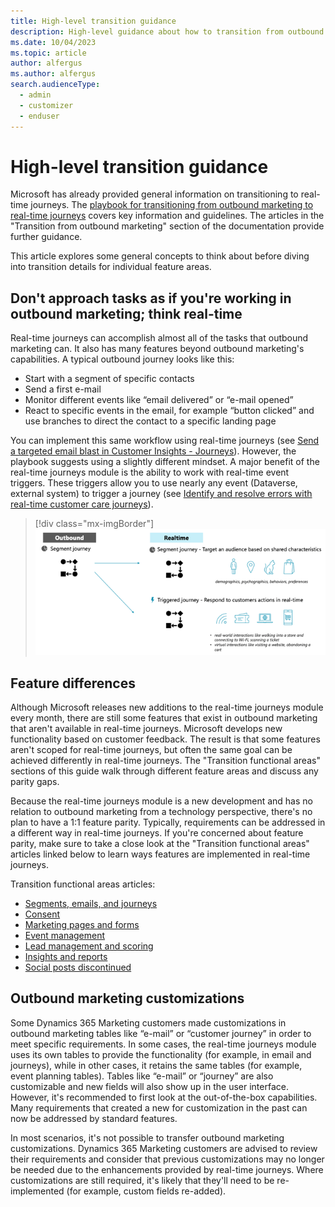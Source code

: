 ```yaml
---
title: High-level transition guidance
description: High-level guidance about how to transition from outbound marketing to real-time journeys in Dynamics 365 Customer Insights - Journeys.
ms.date: 10/04/2023
ms.topic: article
author: alfergus
ms.author: alfergus
search.audienceType: 
  - admin
  - customizer
  - enduser
---
```


# High-level transition guidance

Microsoft has already provided general information on transitioning to real-time journeys. The [playbook for transitioning from outbound marketing to real-time journeys](https://community.dynamics.com/blogs/post/?postid=1b4394d5-7764-4484-aba9-c7f972292c10) covers key information and guidelines. The articles in the "Transition from outbound marketing" section of the documentation provide further guidance.

This article explores some general concepts to think about before diving into transition details for individual feature areas.

## Don't approach tasks as if you're working in outbound marketing; think real-time

Real-time journeys can accomplish almost all of the tasks that outbound marketing can. It also has many features beyond outbound marketing's capabilities. A typical outbound journey looks like this:
-	Start with a segment of specific contacts 
-	Send a first e-mail
-	Monitor different events like “email delivered” or “e-mail opened”
-	React to specific events in the email, for example “button clicked” and use branches to direct the contact to a specific landing page

You can implement this same workflow using real-time journeys (see [Send a targeted email blast in Customer Insights - Journeys](real-time-marketing-email-get-started.md)). However, the playbook suggests using a slightly different mindset. A major benefit of the real-time journeys module is the ability to work with real-time event triggers. These triggers allow you to use nearly any event (Dataverse, external system) to trigger a journey (see [Identify and resolve errors with real-time customer care journeys](real-time-marketing-customer-care-journey.md)).

> [!div class="mx-imgBorder"]
> ![Outbound journey vs real-time journey.](media/outbound-vs-real-time-journey.png "Outbound journey vs real-time journey")

## Feature differences

Although Microsoft releases new additions to the real-time journeys module every month, there are still some features that exist in outbound marketing that aren't available in real-time journeys. Microsoft develops new functionality based on customer feedback. The result is that some features aren't scoped for real-time journeys, but often the same goal can be achieved differently in real-time journeys. The "Transition functional areas" sections of this guide walk through different feature areas and discuss any parity gaps.

Because the real-time journeys module is a new development and has no relation to outbound marketing from a technology perspective, there's no plan to have a 1:1 feature parity. Typically, requirements can be addressed in a different way in real-time journeys. If you're concerned about feature parity, make sure to take a close look at the "Transition functional areas" articles linked below to learn ways features are implemented in real-time journeys.

Transition functional areas articles:
- [Segments, emails, and journeys](transition-walkthrough-segments.md)
- [Consent](transition-walkthrough-consent.md)
- [Marketing pages and forms](transition-walkthrough-forms.md)
- [Event management](transition-walkthrough-events.md)
- [Lead management and scoring](transition-walkthrough-leads.md)
- [Insights and reports](transition-walkthrough-insights.md)
- [Social posts discontinued](transition-walkthrough-social-posts.md)

## Outbound marketing customizations

Some Dynamics 365 Marketing customers made customizations in outbound marketing tables like “e-mail” or “customer journey” in order to meet specific requirements. In some cases, the real-time journeys module uses its own tables to provide the functionality (for example, in email and journeys), while in other cases, it retains the same tables (for example, event planning tables). Tables like “e-mail” or “journey” are also customizable and new fields will also show up in the user interface. However, it's recommended to first look at the out-of-the-box capabilities. Many requirements that created a new for customization in the past can now be addressed by standard features.

In most scenarios, it's not possible to transfer outbound marketing customizations. Dynamics 365 Marketing customers are advised to review their requirements and consider that previous customizations may no longer be needed due to the enhancements provided by real-time journeys. Where customizations are still required, it's likely that they'll need to be re-implemented (for example, custom fields re-added).
